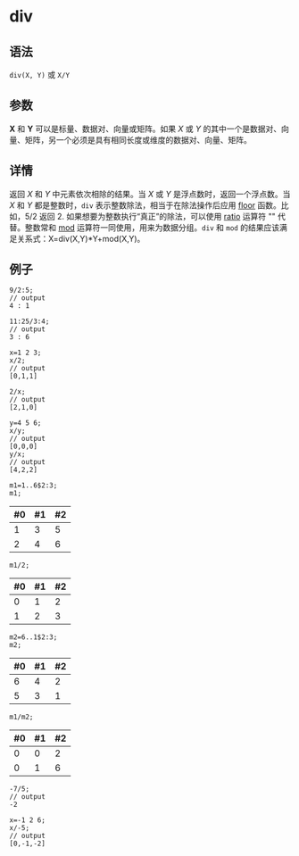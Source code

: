# div

## 语法

`div(X, Y)` 或 `X/Y`

## 参数

**X** 和 **Y** 可以是标量、数据对、向量或矩阵。如果 *X* 或 *Y*
的其中一个是数据对、向量、矩阵，另一个必须是具有相同长度或维度的数据对、向量、矩阵。

## 详情

返回 *X* 和 *Y* 中元素依次相除的结果。当 *X* 或 *Y*
是浮点数时，返回一个浮点数。当 *X* 和 *Y* 都是整数时，`div` 表示整数除法，相当于在除法操作后应用
[floor](../f/floor.html) 函数。比如，5/2 返回 2. 如果想要为整数执行“真正”的除法，可以使用
[ratio](../r/ratio.html) 运算符 "\" 代替。整数常和 [mod](../m/mod.html) 运算符一同使用，用来为数据分组。`div` 和
`mod` 的结果应该满足关系式：X=div(X,Y)\*Y+mod(X,Y)。

## 例子

```
9/2:5;
// output
4 : 1

11:25/3:4;
// output
3 : 6

x=1 2 3;
x/2;
// output
[0,1,1]

2/x;
// output
[2,1,0]

y=4 5 6;
x/y;
// output
[0,0,0]
y/x;
// output
[4,2,2]

m1=1..6$2:3;
m1;
```

| #0 | #1 | #2 |
| --- | --- | --- |
| 1 | 3 | 5 |
| 2 | 4 | 6 |

```
m1/2;
```

| #0 | #1 | #2 |
| --- | --- | --- |
| 0 | 1 | 2 |
| 1 | 2 | 3 |

```
m2=6..1$2:3;
m2;
```

| #0 | #1 | #2 |
| --- | --- | --- |
| 6 | 4 | 2 |
| 5 | 3 | 1 |

```
m1/m2;
```

| #0 | #1 | #2 |
| --- | --- | --- |
| 0 | 0 | 2 |
| 0 | 1 | 6 |

```
-7/5;
// output
-2

x=-1 2 6;
x/-5;
// output
[0,-1,-2]
```

